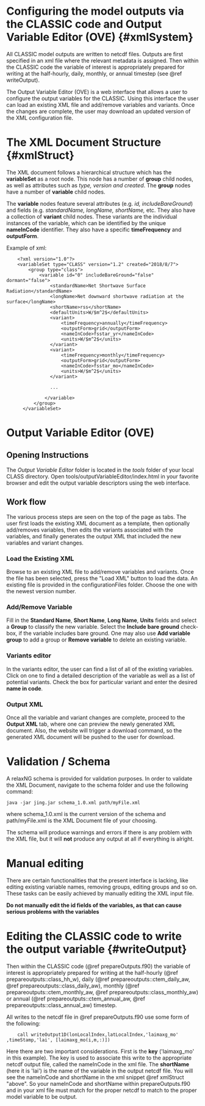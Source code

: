 Configuring the model outputs via the CLASSIC code and Output Variable Editor (OVE) {#xmlSystem}
========

All CLASSIC model outputs are written to netcdf files. Outputs are first specified in an xml file where the relevant metadata is assigned. Then within the CLASSIC code the variable of interest is appropriately prepared for writing at the half-hourly, daily, monthly, or annual timestep (see @ref writeOutput).


The Output Variable Editor (OVE) is a web interface that allows a user to configure the output variables for the CLASSIC. Using this interface the user can load an existing XML file and add/remove variables and variants. Once the changes are complete, the user may download an updated version of the XML configuration file.

# The XML Document Structure {#xmlStruct}
The XML document follows a hierarchical structure which has the **variableSet** as a root node. This node has a number of **group** child nodes, as well as attributes such as *type, version and created*. The **group** nodes have a number of **variable** child nodes.

The **variable** nodes feature several attributes (e.g. *id, includeBareGround*) and fields (e.g. *standardName, longName, shortName,* etc. They also have a collection of **variant** child nodes. These variants are the individual instances of the variable, which can be identified by the unique **nameInCode** identifier. They also have a specific **timeFrequency** and **outputForm**.

Example of xml:

        <?xml version="1.0"?>
        <variableSet type="CLASS" version="1.2" created="2018/8/7">
            <group type="class">
                <variable id="0" includeBareGround="false" dormant="false">
                    <standardName>Net Shortwave Surface Radiation</standardName>
                    <longName>Net downward shortwave radiation at the surface</longName>
                    <shortName>rss</shortName>
                    <defaultUnits>W/$m^2$</defaultUnits>
                    <variant>
                        <timeFrequency>annually</timeFrequency>
                        <outputForm>grid</outputForm>
                        <nameInCode>fsstar_yr</nameInCode>
                        <units>W/$m^2$</units>
                    </variant>
                    <variant>
                        <timeFrequency>monthly</timeFrequency>
                        <outputForm>grid</outputForm>
                        <nameInCode>fsstar_mo</nameInCode>
                        <units>W/$m^2$</units>
                    </variant>

                    ...

                  </variable>
              </group>
          </variableSet>

# Output Variable Editor (OVE)

## Opening Instructions
The *Output Variable Editor* folder is located in the *tools* folder of your local CLASS directory.
Open tools/outputVariableEditor/index.html in your favorite browser and edit the output variable descriptors using the web interface.

## Work flow
The various process steps are seen on the top of the page as tabs. The user first loads the existing XML document as a template, then optionally add/removes variables, then edits the variants associated with the variables, and finally generates the output XML that included the new variables and variant changes.
### Load the Existing XML
Browse to an existing XML file to add/remove variables and variants. Once the file has been selected, press the "Load XML" button to load the data. An existing file is provided in the configurationFiles folder. Choose the one with the newest version number.
### Add/Remove Variable
Fill in the **Standard Name**, **Short Name**, **Long Name**, **Units** fields and select a **Group** to classify the new variable. Select the **Include bare ground** check-box, if the variable includes bare ground. One may also use **Add variable group** to add a group or **Remove variable** to delete an existing variable.
### Variants editor
In the variants editor, the user can find a list of all of the existing variables. Click on one to find a detailed description of the variable as well as a list of potential variants. Check the box for particular variant and enter the desired **name in code**.
### Output XML
Once all the variable and variant changes are complete, proceed to the **Output XML** tab, where one can preview the newly generated XML document. Also, the website will trigger a download command, so the generated XML document will be pushed to the user for download.


# Validation / Schema
A relaxNG schema is provided for validation purposes.
In order to validate the XML Document, navigate to the schema folder and use the following command:

`java -jar jing.jar schema_1.0.xml path/myFile.xml`

where schema_1.0.xml is the current version of the schema and path/myFile.xml is the XML Document file of your choosing.

The schema will produce warnings and errors if there is any problem with the XML file, but it will **not** produce any output at all if everything is alright.

# Manual editing
There are certain functionalities that the present interface is lacking, like editing existing variable names, removing groups, editing groups and so on.
These tasks can be easily achieved by manually editing the XML input file.

**Do not manually edit the id fields of the variables, as that can cause serious problems with the variables**

# Editing the CLASSIC code to write the output variable {#writeOutput}

Then within the CLASSIC code (@ref prepareOutputs.f90) the variable of interest is appropriately prepared for writing at the half-hourly (@ref prepareoutputs::class_hh_w), daily (@ref prepareoutputs::ctem_daily_aw, @ref prepareoutputs::class_daily_aw), monthly (@ref prepareoutputs::ctem_monthly_aw, @ref prepareoutputs::class_monthly_aw) or annual (@ref prepareoutputs::ctem_annual_aw, @ref prepareoutputs::class_annual_aw) timestep.

All writes to the netcdf file in @ref prepareOutputs.f90 use some form of the following:

        call writeOutput1D(lonLocalIndex,latLocalIndex,'laimaxg_mo' ,timeStamp,'lai', [laimaxg_mo(i,m,:)])

Here there are two important considerations. First is the **key** ('laimaxg_mo' in this example). The key is used to associate this write to the appropriate netcdf output file, called the nameInCode in the xml file. The **shortName** (here it is 'lai') is the name of the variable in the output netcdf file. You will see the nameInCode and shortName in the xml snippet @ref xmlStruct "above". So your nameInCode and shortName within prepareOutputs.f90 and in your xml file must match for the proper netcdf to match to the proper model variable to be output.
